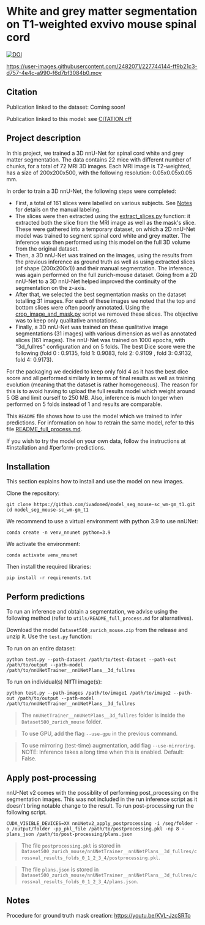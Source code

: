 # White and grey matter segmentation on T1-weighted exvivo mouse spinal cord

[![DOI](https://zenodo.org/badge/587907110.svg)](https://doi.org/10.5281/zenodo.7772350)

https://user-images.githubusercontent.com/2482071/227744144-ff9b21c3-d757-4e4c-a990-f6d7bf3084b0.mov

## Citation

Publication linked to the dataset: Coming soon!

Publication linked to this model: see [CITATION.cff](./CITATION.cff)


## Project description

In this project, we trained a 3D nnU-Net for spinal cord white and grey matter segmentation. The data contains 22 mice with different number of chunks, for a total of 72 MRI 3D images. Each MRI image is T2-weighted, has a size of 200x200x500, with the following resolution: 0.05x0.05x0.05 mm. 

In order to train a 3D nnU-Net, the following steps were completed: 
- First, a total of 161 slices were labelled on various subjects. See [Notes](#notes) for details on the manual labeling.
- The slices were then extracted using the [extract_slices.py](./utils/extract_slices.py) function: it extracted both the slice from the MRI image as well as the mask's slice. These were gathered into a temporary dataset, on which a 2D nnU-Net model was trained to segment spinal cord white and grey matter. The inference was then performed using this model on the full 3D volume from the original dataset. 
- Then, a 3D nnU-Net was trained on the images, using the results from the previous inference as ground truth as well as using extracted slices (of shape (200x200x1)) and their manual segmentation. The inference, was again performed on the full zurich-mouse dataset. Going from a 2D nnU-Net to a 3D nnU-Net helped improved the continuity of the segmentation on the z-axis. 
- After that, we selected the best segmentation masks on the dataset totalling 31 images. For each of these images we noted that the top and bottom slices were often poorly annotated. Using the [crop_image_and_mask.py](./utils/crop_image_and_mask.py) script we removed these slices. The objective was to keep only qualitative annotations. 
- Finally, a 3D nnU-Net was trained on these qualitative image segmentations (31 images) with various dimension as well as annotated slices (161 images). The nnU-Net was trained on 1000 epochs, with "3d_fullres" configuration and on 5 folds. The best Dice score were the following (fold 0 : 0.9135, fold 1: 0.9083, fold 2: 0.9109 , fold 3: 0.9132, fold 4: 0.9173). 

For the packaging we decided to keep only fold 4 as it has the best dice score and all performed similarly in terms of final results as well as training evolution (meaning that the dataset is rather homogeneous). The reason for this is to avoid having to upload the full results model which weight around 5 GB and limit ourself to 250 MB. Also, inference is much longer when performed on 5 folds instead of 1 and results are comparable. 

This `README` file shows how to use the model which we trained to infer predictions. For information on how to retrain the same model, refer to this file [README_full_process.md](https://github.com/ivadomed/model_seg_mouse-sc_wm-gm_t1/blob/main/utils/README_full_process.md). 

If you wish to try the model on your own data, follow the instructions at #installation and #perform-predictions.

## Installation

This section explains how to install and use the model on new images. 

Clone the repository:
~~~
git clone https://github.com/ivadomed/model_seg_mouse-sc_wm-gm_t1.git
cd model_seg_mouse-sc_wm-gm_t1
~~~

We recommend to use a virtual environment with python 3.9 to use nnUNet: 
~~~
conda create -n venv_nnunet python=3.9
~~~

We activate the environment:
~~~
conda activate venv_nnunet
~~~

Then install the required libraries:
~~~
pip install -r requirements.txt
~~~

## Perform predictions

To run an inference and obtain a segmentation, we advise using the following method (refer to `utils/README_full_process.md` for alternatives). 

Download the model `Dataset500_zurich_mouse.zip` from the release and unzip it. 
Use the `test.py` function:

To run on an entire dataset:
~~~
python test.py --path-dataset /path/to/test-dataset --path-out /path/to/output --path-model /path/to/nnUNetTrainer__nnUNetPlans__3d_fullres
~~~

To run on individual(s) NIfTI image(s):
~~~
python test.py --path-images /path/to/image1 /path/to/image2 --path-out /path/to/output --path-model /path/to/nnUNetTrainer__nnUNetPlans__3d_fullres
~~~

> The `nnUNetTrainer__nnUNetPlans__3d_fullres` folder is inside the `Dataset500_zurich_mouse` folder.

> To use GPU, add the flag `--use-gpu` in the previous command.

> To use mirroring (test-time) augmentation, add flag `--use-mirroring`. NOTE: Inference takes a long time when this is enabled. Default: False.

## Apply post-processing

nnU-Net v2 comes with the possiblity of performing post_processing on the segmentation images. This was not included in the run inference script as it doesn't bring notable change to the result. To run post-processing run the following script.

~~~
CUDA_VISIBLE_DEVICES=XX nnUNetv2_apply_postprocessing -i /seg/folder -o /output/folder -pp_pkl_file /path/to/postprocessing.pkl -np 8 -plans_json /path/to/post-processing/plans.json
~~~

> The file `postprocessing.pkl` is stored in `Dataset500_zurich_mouse/nnUNetTrainer__nnUNetPlans__3d_fullres/crossval_results_folds_0_1_2_3_4/postprocessing.pkl`.

> The file `plans.json` is stored in `Dataset500_zurich_mouse/nnUNetTrainer__nnUNetPlans__3d_fullres/crossval_results_folds_0_1_2_3_4/plans.json`. 

## Notes

Procedure for ground truth mask creation: https://youtu.be/KVL-JzcSRTo